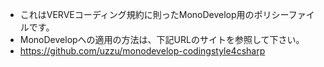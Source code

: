 - これはVERVEコーディング規約に則ったMonoDevelop用のポリシーファイルです。
- MonoDevelopへの適用の方法は、下記URLのサイトを参照して下さい。
 - https://github.com/uzzu/monodevelop-codingstyle4csharp

